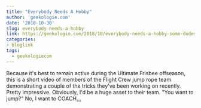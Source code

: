```yaml
---
title: "Everybody Needs A Hobby"
author: 'geekologie.com'
date: '2018-10-30'
slug: everybody-needs-a-hobby
link: https://geekologie.com/2018/10/everybody-needs-a-hobby-some-dudes-perfo.php
categories:
- bloglink
tags:
  - geekologiecom
---
```


Because it's best to remain active during the Ultimate Frisbee offseason, this is a short video of members of the Flight Crew jump rope team demonstrating a couple of the tricks they've been working on recently. Pretty impressive. Obviously, I'd be a huge asset to their team. "You want to jump?" No, I want to COACH[... <i class="fas fa-external-link-alt"></i>](https://geekologie.com/2018/10/everybody-needs-a-hobby-some-dudes-perfo.php)

